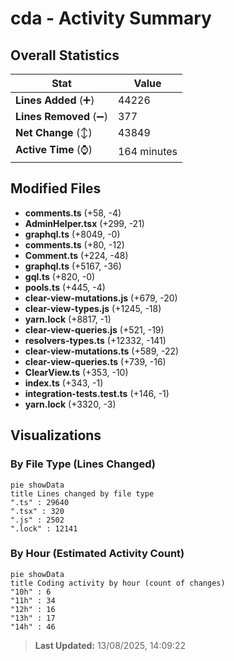 # cda - Activity Summary 

## Overall Statistics

| Stat                   | Value                                                             |
| ---------------------- | ----------------------------------------------------------------- |
| **Lines Added** (➕)   | 44226                                          |
| **Lines Removed** (➖) | 377                                        |
| **Net Change** (↕)    | 43849                |
| **Active Time** (⌚)   | 164 minutes |


## Modified Files
- **comments.ts** (+58, -4)
- **AdminHelper.tsx** (+299, -21)
- **graphql.ts** (+8049, -0)
- **comments.ts** (+80, -12)
- **Comment.ts** (+224, -48)
- **graphql.ts** (+5167, -36)
- **gql.ts** (+820, -0)
- **pools.ts** (+445, -4)
- **clear-view-mutations.js** (+679, -20)
- **clear-view-types.js** (+1245, -18)
- **yarn.lock** (+8817, -1)
- **clear-view-queries.js** (+521, -19)
- **resolvers-types.ts** (+12332, -141)
- **clear-view-mutations.ts** (+589, -22)
- **clear-view-queries.ts** (+739, -16)
- **ClearView.ts** (+353, -10)
- **index.ts** (+343, -1)
- **integration-tests.test.ts** (+146, -1)
- **yarn.lock** (+3320, -3)

## Visualizations

### By File Type (Lines Changed)

```mermaid
pie showData
title Lines changed by file type
".ts" : 29640
".tsx" : 320
".js" : 2502
".lock" : 12141
```

### By Hour (Estimated Activity Count)

```mermaid
pie showData
title Coding activity by hour (count of changes)
"10h" : 6
"11h" : 34
"12h" : 16
"13h" : 17
"14h" : 46
```


> **Last Updated:** 13/08/2025, 14:09:22